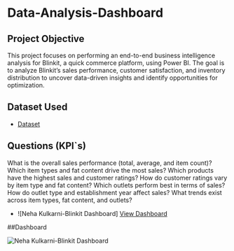 # Data-Analysis-Dashboard
## Project Objective
 This project focuses on performing an end-to-end business intelligence analysis for Blinkit, a quick commerce platform, using Power BI. The goal is to analyze Blinkit’s sales performance, customer satisfaction, and inventory distribution to uncover data-driven insights and identify opportunities for optimization.
## Dataset Used
- <a href="https://github.com/nehakulkarni28/Data-Analysis-Dashboard">Dataset</a>
## Questions (KPI`s)
What is the overall sales performance (total, average, and item count)?
Which item types and fat content drive the most sales?
Which products have the highest sales and customer ratings?
How do customer ratings vary by item type and fat content?
Which outlets perform best in terms of sales?
How do outlet type and establishment year affect sales?
What trends exist across item types, fat content, and outlets?

-  ![Neha Kulkarni-Blinkit Dashboard] <a href="https://github.com/user-attachments/assets/c2ce0f6a-80cd-4a87-8ab7-8ff7a8427611)">View Dashboard</a> 

##Dashboard

![Neha Kulkarni-Blinkit Dashboard](https://github.com/user-attachments/assets/bbc0b622-c385-44b6-bbcf-6718163e1d56)
